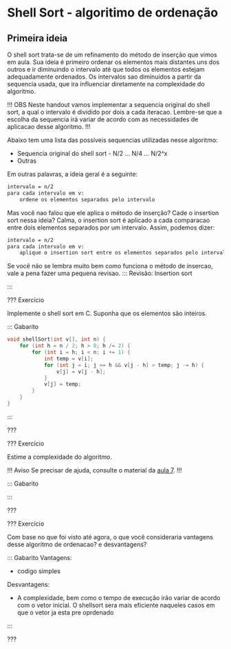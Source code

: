 Shell Sort - algoritimo de ordenação
======

Primeira ideia
---------

O shell sort trata-se de um refinamento do método de inserção que vimos em aula. Sua ideia é primeiro ordenar os elementos mais distantes uns dos outros e ir diminuindo o intervalo até que todos os elementos estejam adequadamente ordenados. Os intervalos sao diminuidos a partir da sequencia usada, que ira influenciar diretamente na complexidade do algoritmo. 

!!! OBS
 Neste handout vamos implementar a sequencia original do shell sort, a qual o intervalo é dividido por dois a cada iteracao. Lembre-se que a escolha da sequencia irá variar de acordo com as necessidades de aplicacao desse algoritmo. 
!!!

Abaixo tem uma lista das possíveis sequencias utilizadas nesse algoritmo:

* Sequencia original do shell sort - N/2 ... N/4 ... N/2^x
* Outras

Em outras palavras, a ideia geral é a seguinte:

``` txt
intervalo = n/2
para cada intervalo em v:
    ordene os elementos separados pelo intervalo
```

Mas você nao falou que ele aplica o método de inserção? Cade o insertion sort nessa ideia? 
Calma, o insertion sort é aplicado a cada comparacao entre dois elementos separados por um intervalo. Assim, podemos dizer:

``` txt
intervalo = n/2
para cada intervalo em v:
    aplique o insertion sort entre os elementos separados pelo intervalo
```
Se você não se lembra muito bem como funciona o método de insercao, vale a pena fazer uma pequena revisao.
::: Revisão: Insertion sort

:::



??? Exercício

Implemente o shell sort em C. Suponha que os elementos são inteiros.

::: Gabarito
``` c
void shellSort(int v[], int n) {
    for (int h = n / 2; h > 0; h /= 2) {
        for (int i = h; i < n; i += 1) {
            int temp = v[i];
            for (int j = i; j >= h && v[j - h] > temp; j -= h) {
                v[j] = v[j - h];
            }
            v[j] = temp;
        }
    }
}
```
:::

???

??? Exercício

Estime a complexidade do algoritmo.

!!! Aviso
Se precisar de ajuda, consulte o material da [aula 7](https://ensino.hashi.pro.br/desprog/aula/7/).
!!!

::: Gabarito

:::

???

??? Exercício

Com base no que foi visto até agora, o que você consideraria vantagens desse algoritmo de ordenacao? e desvantagens?

::: Gabarito
Vantagens:
* codigo simples

Desvantagens:
* A complexidade, bem como o tempo de execução irão variar de acordo com o vetor inicial. O shellsort sera mais eficiente naqueles casos em que o vetor ja esta pre oprdenado 

:::

???
